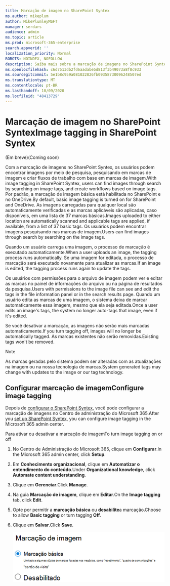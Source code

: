 ```yaml
---
title: Marcação de imagem no SharePoint Syntex
ms.author: mikeplum
author: MikePlumleyMSFT
manager: serdars
audience: admin
ms.topic: article
ms.prod: microsoft-365-enterprise
search.appverid: ''
localization_priority: Normal
ROBOTS: NOINDEX, NOFOLLOW
description: Saiba mais sobre a marcação de imagens no SharePoint Syntex
ms.openlocfilehash: c6d7513db2fd6aadabe5d813f3b49073a8f8c933
ms.sourcegitcommit: 5e1b8c959a081022826fb09358730096248507ed
ms.translationtype: MT
ms.contentlocale: pt-BR
ms.lasthandoff: 10/09/2020
ms.locfileid: "48413729"
---
```

# <a name="image-tagging-in-sharepoint-syntex"></a><span data-ttu-id="92c76-103">Marcação de imagem no SharePoint Syntex</span><span class="sxs-lookup"><span data-stu-id="92c76-103">Image tagging in SharePoint Syntex</span></span>

<span data-ttu-id="92c76-104">(Em breve)</span><span class="sxs-lookup"><span data-stu-id="92c76-104">(Coming soon)</span></span>

<span data-ttu-id="92c76-105">Com a marcação de imagens no SharePoint Syntex, os usuários podem encontrar imagens por meio de pesquisa, pesquisando em marcas de imagem e criar fluxos de trabalho com base em marcas de imagem.</span><span class="sxs-lookup"><span data-stu-id="92c76-105">With image tagging in SharePoint Syntex, users can find images through search by searching on image tags, and create workflows based on image tags.</span></span> <span data-ttu-id="92c76-106">Por padrão, a marcação de imagem básica está habilitada no SharePoint e no OneDrive.</span><span class="sxs-lookup"><span data-stu-id="92c76-106">By default, basic image tagging is turned on for SharePoint and OneDrive.</span></span> <span data-ttu-id="92c76-107">As imagens carregadas para qualquer local são automaticamente verificadas e as marcas aplicáveis são aplicadas, caso disponíveis, em uma lista de 37 marcas básicas.</span><span class="sxs-lookup"><span data-stu-id="92c76-107">Images uploaded to either location are automatically scanned and applicable tags are applied, if available, from a list of 37 basic tags.</span></span> <span data-ttu-id="92c76-108">Os usuários podem encontrar imagens pesquisando nas marcas de imagem.</span><span class="sxs-lookup"><span data-stu-id="92c76-108">Users can find images through search by searching on the image tags.</span></span>

<span data-ttu-id="92c76-109">Quando um usuário carrega uma imagem, o processo de marcação é executado automaticamente.</span><span class="sxs-lookup"><span data-stu-id="92c76-109">When a user uploads an image, the  tagging process runs automatically.</span></span> <span data-ttu-id="92c76-110">Se uma imagem for editada, o processo de marcação será executado novamente para atualizar as marcas.</span><span class="sxs-lookup"><span data-stu-id="92c76-110">If an image is edited, the tagging process runs again to update the tags.</span></span>

<span data-ttu-id="92c76-111">Os usuários com permissões para o arquivo de imagem podem ver e editar as marcas no painel de informações do arquivo ou na página de resultados da pesquisa.</span><span class="sxs-lookup"><span data-stu-id="92c76-111">Users with permissions to the image file can see and edit the tags in the file information panel or in the search results page.</span></span> <span data-ttu-id="92c76-112">Quando um usuário edita as marcas de uma imagem, o sistema deixa de marcar automaticamente essa imagem, mesmo que ela seja editada.</span><span class="sxs-lookup"><span data-stu-id="92c76-112">Once a user edits an image's tags, the system no longer auto-tags that image, even if it's edited.</span></span>

<span data-ttu-id="92c76-113">Se você desativar a marcação, as imagens não serão mais marcadas automaticamente.</span><span class="sxs-lookup"><span data-stu-id="92c76-113">If you turn tagging off, images will no longer be automatically tagged.</span></span> <span data-ttu-id="92c76-114">As marcas existentes não serão removidas.</span><span class="sxs-lookup"><span data-stu-id="92c76-114">Existing tags won't be removed.</span></span>

> [!NOTE]
> <span data-ttu-id="92c76-115">As marcas geradas pelo sistema podem ser alteradas com as atualizações na imagem ou na nossa tecnologia de marcas.</span><span class="sxs-lookup"><span data-stu-id="92c76-115">System generated tags may change with updates to the image or our tag technology.</span></span>


## <a name="configure-image-tagging"></a><span data-ttu-id="92c76-116">Configurar marcação de imagem</span><span class="sxs-lookup"><span data-stu-id="92c76-116">Configure image tagging</span></span>

<span data-ttu-id="92c76-117">Depois de [configurar o SharePoint Syntex](set-up-content-understanding.md), você pode configurar a marcação de imagens no Centro de administração do Microsoft 365.</span><span class="sxs-lookup"><span data-stu-id="92c76-117">After you [set up SharePoint Syntex](set-up-content-understanding.md), you can configure image tagging in the Microsoft 365 admin center.</span></span>  

<span data-ttu-id="92c76-118">Para ativar ou desativar a marcação de imagem</span><span class="sxs-lookup"><span data-stu-id="92c76-118">To turn image tagging on or off</span></span>

1. <span data-ttu-id="92c76-119">No Centro de Administração do Microsoft 365, clique em **Configurar**.</span><span class="sxs-lookup"><span data-stu-id="92c76-119">In the Microsoft 365 admin center, click **Setup**.</span></span>

2. <span data-ttu-id="92c76-120">Em **Conhecimento organizacional**, clique em **Automatizar o entendimento do conteúdo**.</span><span class="sxs-lookup"><span data-stu-id="92c76-120">Under **Organizational knowledge**, click **Automate content understanding**.</span></span>

3. <span data-ttu-id="92c76-121">Clique em **Gerenciar**.</span><span class="sxs-lookup"><span data-stu-id="92c76-121">Click **Manage**.</span></span>

4. <span data-ttu-id="92c76-122">Na guia **Marcação de imagem**, clique em **Editar**.</span><span class="sxs-lookup"><span data-stu-id="92c76-122">On the **Image tagging** tab, click **Edit**.</span></span>

5. <span data-ttu-id="92c76-123">Opte por permitir a **marcação básica** ou **desabilite**a marcação.</span><span class="sxs-lookup"><span data-stu-id="92c76-123">Choose to allow **Basic tagging** or turn tagging **Off**.</span></span>

6. <span data-ttu-id="92c76-124">Clique em **Salvar**.</span><span class="sxs-lookup"><span data-stu-id="92c76-124">Click **Save**.</span></span>

    ![Captura de tela do controle de marcação de imagem](../media/content-understanding/sharepoint-syntex-image-tagging-control.png)
